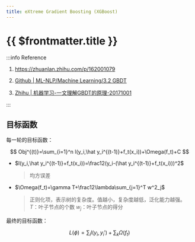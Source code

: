 ```yaml
---
title: eXtreme Gradient Boosting (XGBoost)
---
```

# {{ $frontmatter.title }}

:::info Reference

1. <https://zhuanlan.zhihu.com/p/162001079>

2.  [Github | ML-NLP/Machine Learning/3.2 GBDT](https://github.com/NLP-LOVE/ML-NLP/blob/master/Machine%20Learning/3.2%20GBDT/3.2%20GBDT.md "Github | ML-NLP/Machine Learning/3.2 GBDT")

3.  [Zhihu | 机器学习-一文理解GBDT的原理-20171001](https://zhuanlan.zhihu.com/p/29765582 "Zhihu | 机器学习-一文理解GBDT的原理-20171001")

:::


## 目标函数

每一轮的目标函数：

$$
Obj^{(t)}=\sum_{i=1}^n l(y_i,\hat y_i^{(t-1)}+f_t(x_i))+\Omega(f_t)+C
$$

-   $l(y_i,\hat y_i^{(t-1)}+f_t(x_i))=\frac12(y_i-(\hat y_i^{(t-1)}+f_t(x_i)))^2$
    > 均方误差
-   $\Omega(f_t)=\gamma T+\frac12\lambda\sum_{j=1}^T w^2_j$
    > 正则化项，表示树的复杂度。值越小，复杂度越低，泛化能力越强。
    > $T$：叶子节点的个数
    > $w_j$：叶子节点的得分

最终的目标函数：

$$
L(\phi)=\sum_i l(y_i,y_i')+\sum_k\Omega(f_t)
$$
